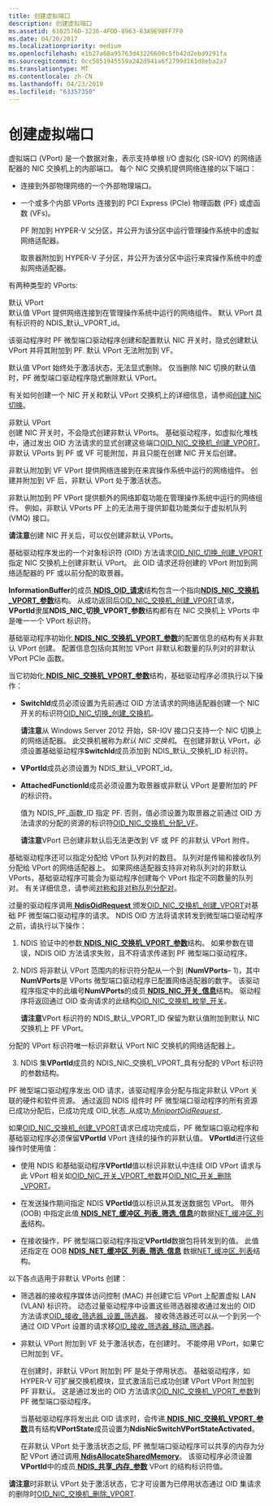 ```yaml
---
title: 创建虚拟端口
description: 创建虚拟端口
ms.assetid: 6102576D-3236-4FDD-8963-83A9E90FF7F0
ms.date: 04/20/2017
ms.localizationpriority: medium
ms.openlocfilehash: e1b27a68a95763d43226600c5fb42d2ebd9291fa
ms.sourcegitcommit: 0cc5051945559a242d941a6f2799d161d8eba2a7
ms.translationtype: MT
ms.contentlocale: zh-CN
ms.lasthandoff: 04/23/2019
ms.locfileid: "63357350"
---
```

# <a name="creating-a-virtual-port"></a>创建虚拟端口


虚拟端口 (VPort) 是一个数据对象，表示支持单根 I/O 虚拟化 (SR-IOV) 的网络适配器的 NIC 交换机上的内部端口。 每个 NIC 交换机提供网络连接的以下端口：

-   连接到外部物理网络的一个外部物理端口。

-   一个或多个内部 VPorts 连接到的 PCI Express (PCIe) 物理函数 (PF) 或虚函数 (VFs)。

    PF 附加到 HYPER-V 父分区，并公开为该分区中运行管理操作系统中的虚拟网络适配器。

    取景器附加到 HYPER-V 子分区，并公开为该分区中运行来宾操作系统中的虚拟网络适配器。

有两种类型的 VPorts:

<a href="" id="default-vport"></a>默认 VPort  
默认值 VPort 提供网络连接到在管理操作系统中运行的网络组件。 默认 VPort 具有标识符的 NDIS\_默认\_VPORT\_id。

该驱动程序时 PF 微型端口驱动程序创建和配置默认 NIC 开关时，隐式创建默认 VPort 并将其附加到 PF. 默认 VPort 无法附加到 VF。

默认值 VPort 始终处于激活状态，无法显式删除。 仅当删除 NIC 切换的默认值时，PF 微型端口驱动程序隐式删除默认 VPort。

有关如何创建一个 NIC 开关和默认 VPort 交换机上的详细信息，请参阅[创建 NIC 切换](creating-a-nic-switch.md)。

<a href="" id="nondefault-vport"></a>非默认 VPort  
创建 NIC 开关时，不会隐式创建非默认 VPorts。 基础驱动程序，如虚拟化堆栈中，通过发出 OID 方法请求的显式创建这些端口[OID\_NIC\_交换机\_创建\_VPORT](https://msdn.microsoft.com/library/windows/hardware/hh451816)。 非默认 VPorts 到 PF 或 VF 可能附加，并且只能在创建 NIC 开关后创建。

非默认附加到 VF VPort 提供网络连接到在来宾操作系统中运行的网络组件。 创建并附加到 VF 后，非默认 VPort 处于激活状态。

非默认附加到 PF VPort 提供额外的网络卸载功能在管理操作系统中运行的网络组件。 例如，非默认 VPorts PF 上的无法用于提供卸载功能类似于虚拟机队列 (VMQ) 接口。

**请注意**创建 NIC 开关后，可以仅创建非默认 VPorts。



基础驱动程序发出的一个对象标识符 (OID) 方法请求[OID\_NIC\_切换\_创建\_VPORT](https://msdn.microsoft.com/library/windows/hardware/hh451816)指定 NIC 交换机上创建非默认 VPort。 此 OID 请求还将创建的 VPort 附加到网络适配器的 PF 或以前分配的取景器。

**InformationBuffer**的成员[ **NDIS\_OID\_请求**](https://msdn.microsoft.com/library/windows/hardware/ff566710)结构包含一个指向[**NDIS\_NIC\_交换机\_VPORT\_参数**](https://msdn.microsoft.com/library/windows/hardware/hh451597)结构。 从成功返回后[OID\_NIC\_交换机\_创建\_VPORT](https://msdn.microsoft.com/library/windows/hardware/hh451816)请求， **VPortId**隶属**NDIS\_NIC\_切换\_VPORT\_参数**结构都有在 NIC 交换机上 VPorts 中是唯一一个 VPort 标识符。

基础驱动程序初始化[ **NDIS\_NIC\_交换机\_VPORT\_参数**](https://msdn.microsoft.com/library/windows/hardware/hh451597)的配置信息的结构有关非默认 VPort 创建。 配置信息包括向其附加 VPort 非默认和数量的队列对的非默认 VPort PCIe 函数。

当它初始化[ **NDIS\_NIC\_交换机\_VPORT\_参数**](https://msdn.microsoft.com/library/windows/hardware/hh451597)结构，基础驱动程序必须执行以下操作：

-   **SwitchId**成员必须设置为先前通过 OID 方法请求的网络适配器创建一个 NIC 开关的标识符[OID\_NIC\_切换\_创建\_交换机](https://msdn.microsoft.com/library/windows/hardware/hh451815)。

    **请注意**从 Windows Server 2012 开始，SR-IOV 接口只支持一个 NIC 切换上的网络适配器。 此交换机被称为*默认 NIC 交换机*。 在创建非默认 VPort，必须设置基础驱动程序**SwitchId**成员添加到 NDIS\_默认\_交换机\_ID 标识符。



-   **VPortId**成员必须设置为 NDIS\_默认\_VPORT\_id。

-   **AttachedFunctionId**成员必须设置为取景器或非默认 VPort 是要附加的 PF 的标识符。

    值为 NDIS\_PF\_函数\_ID 指定 PF. 否则，值必须设置为取景器之前通过 OID 方法请求的分配的资源的标识符[OID\_NIC\_交换机\_分配\_VF](https://msdn.microsoft.com/library/windows/hardware/hh451814)。

    **请注意**VPort 已创建非默认后无法更改到 VF 或 PF 的非默认 VPort 附件。



基础驱动程序还可以指定分配给 VPort 队列对的数目。 队列对是传输和接收队列分配给 VPort 的网络适配器上。 如果网络适配器支持非对称队列对的非默认 VPorts，基础驱动程序可能会为驱动程序创建每个 VPort 指定不同数量的队列对。 有关详细信息，请参阅[对称和非对称队列分配对](symmetric-and-asymmetric-assignment-of-queue-pairs.md)。

过量的驱动程序调用[ **NdisOidRequest** ](https://msdn.microsoft.com/library/windows/hardware/ff563710)颁发[OID\_NIC\_交换机\_创建\_VPORT](https://msdn.microsoft.com/library/windows/hardware/hh451816)对基础 PF 微型端口驱动程序的请求。 NDIS OID 方法将请求转发到微型端口驱动程序之前，请执行以下操作：

1.  NDIS 验证中的参数[ **NDIS\_NIC\_交换机\_VPORT\_参数**](https://msdn.microsoft.com/library/windows/hardware/hh451597)结构。 如果参数在错误，NDIS OID 方法请求失败，且不将请求传递到 PF 微型端口驱动程序。

2.  NDIS 将非默认 VPort 范围内的标识符分配从一个到 (**NumVPorts**– 1)，其中**NumVPorts**是 VPorts 微型端口驱动程序已配置网络适配器的数字。 该驱动程序指定中的此编号**NumVPorts**的成员[ **NDIS\_NIC\_开关\_信息**](https://msdn.microsoft.com/library/windows/hardware/hh451582)结构。 驱动程序将返回通过 OID 查询请求的此结构[OID\_NIC\_交换机\_枚举\_开关](https://msdn.microsoft.com/library/windows/hardware/hh451819)。

    **请注意**VPort 标识符的 NDIS\_默认\_VPORT\_ID 保留为默认值附加到默认 NIC 交换机上 PF VPort。




分配的 VPort 标识符唯一标识非默认 VPort NIC 交换机的网络适配器上。


3.  NDIS 集**VPortId**成员的 NDIS\_NIC\_交换机\_VPORT\_具有分配的 VPort 标识符的参数结构。

PF 微型端口驱动程序发出 OID 请求，该驱动程序会分配与指定非默认 VPort 关联的硬件和软件资源。 通过返回 NDIS 组件时 PF 微型端口驱动程序的所有资源已成功分配后，已成功完成 OID\_状态\_从成功[ *MiniportOidRequest* ](https://msdn.microsoft.com/library/windows/hardware/ff559416).

如果[OID\_NIC\_交换机\_创建\_VPORT](https://msdn.microsoft.com/library/windows/hardware/hh451816)请求已成功完成后，PF 微型端口驱动程序和基础驱动程序必须保留**VPortId** VPort 连续的操作的非默认值。 **VPortId**进行这些操作时使用值：

-   使用 NDIS 和基础驱动程序**VPortId**值以标识非默认中连续 OID VPort 请求与此 VPort 相关如[OID\_NIC\_开关\_VPORT\_参数](https://msdn.microsoft.com/library/windows/hardware/hh451825)并[OID\_NIC\_开关\_删除\_VPORT](https://msdn.microsoft.com/library/windows/hardware/hh451818)。

-   在发送操作期间指定 NDIS **VPortId**值以标识从其发送数据包 VPort。 带外 (OOB) 中指定此值[ **NDIS\_NET\_缓冲区\_列表\_筛选\_信息**](https://msdn.microsoft.com/library/windows/hardware/ff566567)的数据[NET\_缓冲区\_列表](net-buffer-list-structure.md)结构。

-   在接收操作，PF 微型端口驱动程序指定**VPortId**数据包将转发到的值。 此值还指定在 OOB [ **NDIS\_NET\_缓冲区\_列表\_筛选\_信息**](https://msdn.microsoft.com/library/windows/hardware/ff566567) 数据[NET\_缓冲区\_列表](net-buffer-list-structure.md)结构。

以下各点适用于非默认 VPorts 创建：

-   筛选器的接收程序媒体访问控制 (MAC) 并创建它后 VPort 上配置虚拟 LAN (VLAN) 标识符。 动态过量驱动程序中设置这些筛选器接收通过发出的 OID 方法请求[OID\_接收\_筛选器\_设置\_筛选器](https://msdn.microsoft.com/library/windows/hardware/ff569795)。 接收筛选器还可以从一个到另一个通过 OID VPort 设置的请求移[OID\_接收\_筛选器\_移动\_筛选器](https://msdn.microsoft.com/library/windows/hardware/hh451845)。

-   非默认 VPort 附加到 VF 处于激活状态，在创建时。 不能停用 VPort，如果它已附加到 VF。

    在创建时，非默认 VPort 附加到 PF 是处于停用状态。 基础驱动程序，如 HYPER-V 可扩展交换机模块，显式激活后已成功创建 VPort VPort 附加到 PF 非默认。 这是通过发出的 OID 方法请求[OID\_NIC\_交换机\_VPORT\_参数](https://msdn.microsoft.com/library/windows/hardware/hh451825)到 PF 微型端口驱动程序。

    当基础驱动程序将发出此 OID 请求时，会传递[ **NDIS\_NIC\_交换机\_VPORT\_参数**](https://msdn.microsoft.com/library/windows/hardware/hh451597)具有结构**VPortState**成员设置为**NdisNicSwitchVPortStateActivated**。

    在非默认 VPort 处于激活状态之后, PF 微型端口驱动程序可以共享的内存为分配 VPort 通过调用[ **NdisAllocateSharedMemory**](https://msdn.microsoft.com/library/windows/hardware/ff561616)。 该驱动程序必须设置**VPortId**中的成员[ **NDIS\_共享\_内存\_参数**](https://msdn.microsoft.com/library/windows/hardware/ff567303) VPort 的结构标识符值。

**请注意**时非默认 VPort 处于激活状态，它才可设置为已停用状态通过 OID 集请求的删除时[OID\_NIC\_交换机\_删除\_VPORT](https://msdn.microsoft.com/library/windows/hardware/hh451818).











